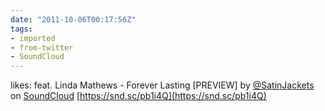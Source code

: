 ```yaml
---
date: "2011-10-06T00:17:56Z"
tags:
- imported
- from-twitter
- SoundCloud
---
```

likes: feat. Linda Mathews - Forever Lasting \[PREVIEW\] by [@SatinJackets](https://twitter.com/SatinJackets) on [SoundCloud](/tags/SoundCloud) [https://snd.sc/pb1i4Q](https://snd.sc/pb1i4Q)
